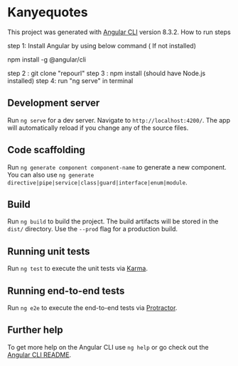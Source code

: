# Kanyequotes

This project was generated with [Angular CLI](https://github.com/angular/angular-cli) version 8.3.2.
How to run steps

step 1: Install Angular by using below command ( If not installed)

npm install -g @angular/cli
  
step 2 : git clone "repourl"
step 3 : npm install (should have Node.js installed)
step 4: run "ng serve" in terminal


## Development server

Run `ng serve` for a dev server. Navigate to `http://localhost:4200/`. The app will automatically reload if you change any of the source files.

## Code scaffolding

Run `ng generate component component-name` to generate a new component. You can also use `ng generate directive|pipe|service|class|guard|interface|enum|module`.

## Build

Run `ng build` to build the project. The build artifacts will be stored in the `dist/` directory. Use the `--prod` flag for a production build.

## Running unit tests

Run `ng test` to execute the unit tests via [Karma](https://karma-runner.github.io).

## Running end-to-end tests

Run `ng e2e` to execute the end-to-end tests via [Protractor](http://www.protractortest.org/).

## Further help

To get more help on the Angular CLI use `ng help` or go check out the [Angular CLI README](https://github.com/angular/angular-cli/blob/master/README.md).
